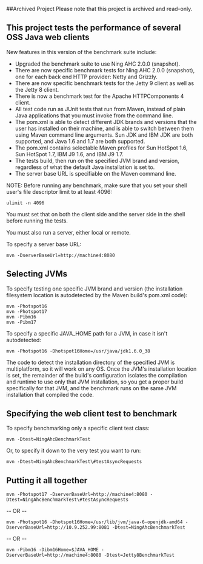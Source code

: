 ##Archived Project
Please note that this project is archived and read-only. 

## This project tests the performance of several OSS Java web clients
New features in this version of the benchmark suite include:
* Upgraded the benchmark suite to use Ning AHC 2.0.0 (snapshot).
* There are now specific benchmark tests for Ning AHC 2.0.0 (snapshot), one for each back end HTTP provider: Netty and Grizzly.
* There are now specific benchmark tests for the Jetty 9 client as well as the Jetty 8 client.
* There is now a benchmark test for the Apache HTTPComponents 4 client.
* All test code run as JUnit tests that run from Maven, instead of plain Java applications that you must invoke from the command line.
* The pom.xml is able to detect different JDK brands and versions that the user has installed on their machine, and is able to switch between them using Maven command line arguments.  Sun JDK and IBM JDK are both supported, and Java 1.6 and 1.7 are both supported.
* The pom.xml contains selectable Maven profiles for Sun HotSpot 1.6, Sun HotSpot 1.7, IBM J9 1.6, and IBM J9 1.7.
* The tests build, then run on the specified JVM brand and version, regardless of what the default Java installation is set to.
* The server base URL is specifiable on the Maven command line.

NOTE: Before running any benchmark, make sure that you set your shell user's
file descriptor limit to at least 4096:

	ulimit -n 4096

You must set that on both the client side and the server side in the shell
before running the tests.

You must also run a server, either local or remote.

To specify a server base URL:

	mvn -DserverBaseUrl=http://machine4:8080

## Selecting JVMs

To specify testing one specific JVM brand and version (the installation
filesystem location is autodetected by the Maven build's pom.xml code):

	mvn -Photspot16
	mvn -Photspot17
	mvn -Pibm16
	mvn -Pibm17

To specify a specific JAVA_HOME path for a JVM, in case it isn't
autodetected:

	mvn -Photspot16 -Dhotspot16Home=/usr/java/jdk1.6.0_38

The code to detect the installation directory of the specified JVM is
multiplatform, so it will work on any OS.  Once the JVM's installation
location is set, the remainder of the build's configuration isolates
the compilation and runtime to use only that JVM installation, so you
get a proper build specifically for that JVM, and the benchmark runs
on the same JVM installation that compiled the code.

## Specifying the web client test to benchmark

To specify benchmarking only a specific client test class:

	mvn -Dtest=NingAhcBenchmarkTest

Or, to specify it down to the very test you want to run:

	mvn -Dtest=NingAhcBenchmarkTest\#testAsyncRequests

## Putting it all together

	mvn -Photspot17 -DserverBaseUrl=http://machine4:8080 -Dtest=NingAhcBenchmarkTest\#testAsyncRequests

-- OR --

	mvn -Photspot16 -Dhotspot16Home=/usr/lib/jvm/java-6-openjdk-amd64 -DserverBaseUrl=http://10.9.252.99:8081 -Dtest=NingAhcBenchmarkTest

-- OR --

	mvn -Pibm16 -Dibm16Home=$JAVA_HOME -DserverBaseUrl=http://machine4:8080 -Dtest=Jetty8BenchmarkTest
